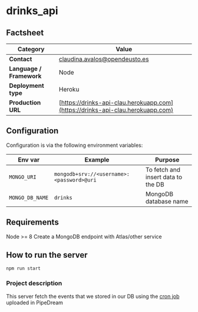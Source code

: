 # drinks_api

## Factsheet

| **Category**              | **Value**                                 |
| ------------------------- | ---------------------------------------- |
| **Contact**               | claudina.avalos@opendeusto.es
| **Language / Framework**  | Node
| **Deployment type**       | Heroku
| **Production URL**     | [https://drinks-api-clau.herokuapp.com](https://drinks-api-clau.herokuapp.com)|
## Configuration

Configuration is via the following environment variables:

| Env var      | Example      | Purpose                   |
| ------------ | ------------ | ------------------------- |
| `MONGO_URI` | `mongodb+srv://<username>:<password>@uri` | To fetch and insert data to the DB
| `MONGO_DB_NAME` | `drinks` | MongoDB database name


## Requirements
Node >= 8
Create a MongoDB endpoint with Atlas/other service

## How to run the server
```
npm run start
```

### Project description

This server fetch the events that we stored in our DB using the
[cron job](https://github.com/cavalost/drinks_cron) uploaded in PipeDream
